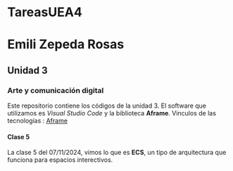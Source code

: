 # TareasUEA4
# Emili Zepeda Rosas
## Unidad 3 
### Arte y comunicación digital 
Este repositorio contiene los códigos de la unidad 3. El software que
utilizamos es *Visual Studio Code* y la biblioteca **Aframe**.
Vinculos de las tecnologías :
[Aframe](https://aframe.io) 
#### Clase 5
La clase 5 del 07/11/2024, vimos lo que es **ECS**, un tipo de arquitectura que funciona para espacios interectivos.

